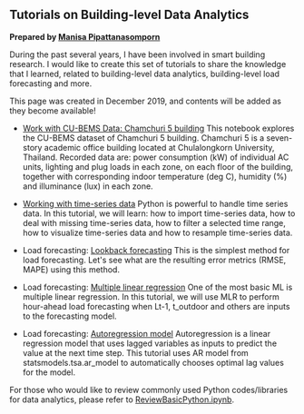 ## Tutorials on Building-level Data Analytics

**Prepared by [Manisa Pipattanasomporn](https://mpipatta.github.io)**

During the past several years, I have been involved in smart building research. I would like to create this set of tutorials to share the knowledge that I learned, related to building-level data analytics, building-level load forecasting and more.

This page was created in December 2019, and contents will be added as they become available!

* [Work with CU-BEMS Data: Chamchuri 5 building](https://nbviewer.jupyter.org/github/mpipatta/mpipatta.github.io/blob/master/CHAM5.ipynb) This notebook explores the CU-BEMS dataset of Chamchuri 5 building. Chamchuri 5 is a seven-story academic office building located at Chulalongkorn University, Thailand. Recorded data are: power consumption (kW) of individual AC units, lighting and plug loads in each zone, on each floor of the building, together with corresponding indoor temperature (deg C), humidity (%) and illuminance (lux) in each zone. 

* [Working with time-series data](https://nbviewer.jupyter.org/github/mpipatta/mpipatta.github.io/blob/master/tutorials/TimeSeriesData.ipynb) Python is powerful to handle time series data. In this tutorial, we will learn: how to import time-series data, how to deal with missing time-series data, how to filter a selected time range, how to visualize time-series data and how to resample time-series data.

* Load forecasting: [Lookback forecasting](https://nbviewer.jupyter.org/github/mpipatta/mpipatta.github.io/blob/master/tutorials/Lookback.ipynb) This is the simplest method for load forecasting. Let's see what are the resulting error metrics (RMSE, MAPE) using this method. 

* Load forecasting: [Multiple linear regression](https://nbviewer.jupyter.org/github/mpipatta/mpipatta.github.io/blob/master/tutorials/LinearRegression.ipynb) One of the most basic ML is multiple linear regression. In this tutorial, we will use MLR to perform hour-ahead load forecasting when Lt-1, t_outdoor and others are inputs to the forecasting model.

* Load forecasting: [Autoregression model](https://nbviewer.jupyter.org/github/mpipatta/mpipatta.github.io/blob/master/tutorials/Autoregression.ipynb) Autoregression is a linear regression model that uses lagged variables as inputs to predict the value at the next time step. This tutorial uses AR model from statsmodels.tsa.ar_model to automatically chooses optimal lag values for the model.

For those who would like to review commonly used Python codes/libraries for data analytics, please refer to [ReviewBasicPython.ipynb](https://nbviewer.jupyter.org/github/mpipatta/mpipatta.github.io/blob/master/tutorials/ReviewBasicPython.ipynb). 
